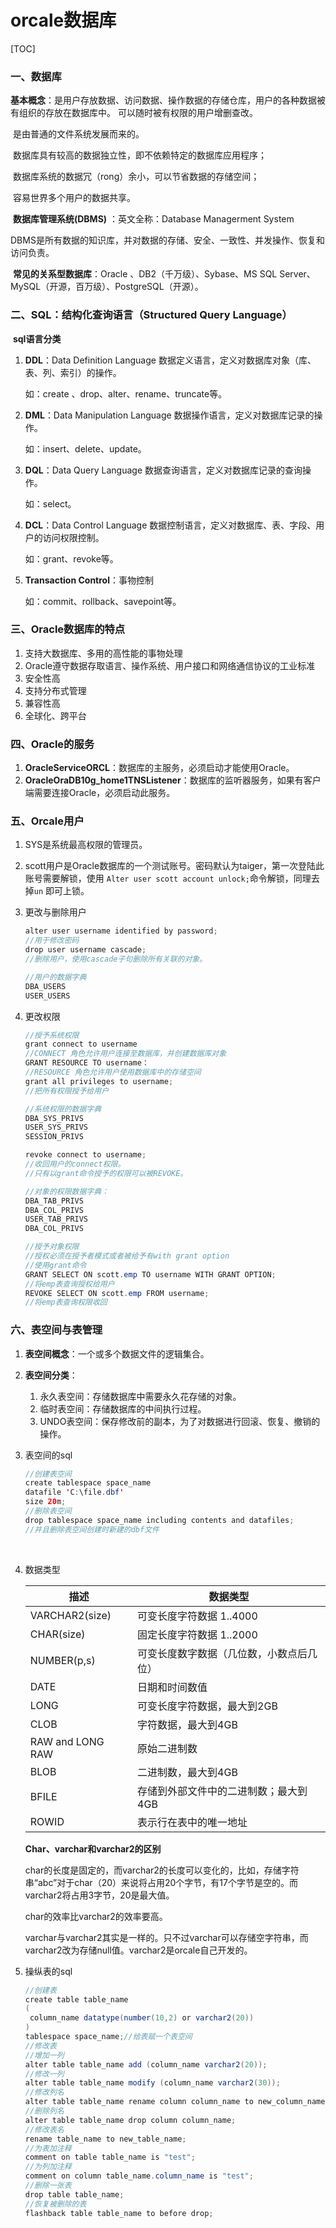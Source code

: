 # orcale数据库

[TOC]

### 一、数据库

​	**基本概念**：是用户存放数据、访问数据、操作数据的存储仓库，用户的各种数据被有组织的存放在数据库中。 可以随时被有权限的用户增删查改。

​	是由普通的文件系统发展而来的。

​	数据库具有较高的数据独立性，即不依赖特定的数据库应用程序；

​	数据库系统的数据冗（rong）余小，可以节省数据的存储空间；

​	容易世界多个用户的数据共享。	

​	**数据库管理系统(DBMS)** ：英文全称：Database Managerment System

​	DBMS是所有数据的知识库，并对数据的存储、安全、一致性、并发操作、恢复和访问负责。

​	**常见的关系型数据库**：Oracle 、DB2（千万级）、Sybase、MS SQL Server、MySQL（开源，百万级）、PostgreSQL（开源）。 

### 二、SQL：结构化查询语言（Structured Query Language）

​	**sql语言分类**

1. **DDL**：Data Definition Language 数据定义语言，定义对数据库对象（库、表、列、索引）的操作。

   如：create 、drop、alter、rename、truncate等。

2. **DML**：Data Manipulation Language 数据操作语言，定义对数据库记录的操作。

   如：insert、delete、update。

3. **DQL**：Data Query Language 数据查询语言，定义对数据库记录的查询操作。

   如：select。

4. **DCL**：Data Control Language 数据控制语言，定义对数据库、表、字段、用户的访问权限控制。

   如：grant、revoke等。

5. **Transaction Control**：事物控制

   如：commit、rollback、savepoint等。

### 三、Oracle数据库的特点

1. 支持大数据库、多用的高性能的事物处理
2. Oracle遵守数据存取语言、操作系统、用户接口和网络通信协议的工业标准
3. 安全性高
4. 支持分布式管理
5. 兼容性高
6. 全球化、跨平台

### 四、Oracle的服务

1. **OracleServiceORCL**：数据库的主服务，必须启动才能使用Oracle。
2. **OracleOraDB10g_home1TNSListener**：数据库的监听器服务，如果有客户端需要连接Oracle，必须启动此服务。

### 五、Orcale用户

1. SYS是系统最高权限的管理员。

2. scott用户是Oracle数据库的一个测试账号。密码默认为taiger，第一次登陆此账号需要解锁，使用 `Alter user scott account unlock;`命令解锁，同理去掉`un` 即可上锁。

3. 更改与删除用户

   ```java
   alter user username identified by password;
   //用于修改密码
   drop user username cascade;
   //删除用户，使用cascade子句删除所有关联的对象。

   //用户的数据字典
   DBA_USERS
   USER_USERS
   ```

4. 更改权限

   ```java
   //授予系统权限
   grant connect to username
   //CONNECT 角色允许用户连接至数据库，并创建数据库对象
   GRANT RESOURCE TO username：
   //RESOURCE 角色允许用户使用数据库中的存储空间
   grant all privileges to username;
   //把所有权限授予给用户

   //系统权限的数据字典
   DBA_SYS_PRIVS
   USER_SYS_PRIVS
   SESSION_PRIVS

   revoke connect to username;
   //收回用户的connect权限。
   //只有以grant命令授予的权限可以被REVOKE。

   //对象的权限数据字典：
   DBA_TAB_PRIVS
   DBA_COL_PRIVS
   USER_TAB_PRIVS
   DBA_COL_PRIVS

   //授予对象权限
   //授权必须在授予者模式或者被给予有with grant option
   //使用grant命令
   GRANT SELECT ON scott.emp TO username WITH GRANT OPTION;
   //将emp表查询授权给用户
   REVOKE SELECT ON scott.emp FROM username;
   //将emp表查询权限收回
   ```


### 六、表空间与表管理

1. **表空间概念**：一个或多个数据文件的逻辑集合。

2. **表空间分类**：
   1. 永久表空间：存储数据库中需要永久花存储的对象。
   2. 临时表空间：存储数据库的中间执行过程。
   3. UNDO表空间：保存修改前的副本，为了对数据进行回滚、恢复、撤销的操作。

3. 表空间的sql

   ```java
   //创建表空间
   create tablespace space_name
   datafile 'C:\file.dbf'
   size 20m;
   //删除表空间
   drop tablespace space_name including contents and datafiles;
   //并且删除表空间创建时新建的dbf文件
   ```

   ​

4. 数据类型

   | 描述               | 数据类型                 |
   | ---------------- | -------------------- |
   | VARCHAR2(size)   | 可变长度字符数据 1..4000     |
   | CHAR(size)       | 固定长度字符数据 1..2000     |
   | NUMBER(p,s)      | 可变长度数字数据（几位数，小数点后几位） |
   | DATE             | 日期和时间数值              |
   | LONG             | 可变长度字符数据，最大到2GB      |
   | CLOB             | 字符数据，最大到4GB          |
   | RAW and LONG RAW | 原始二进制数               |
   | BLOB             | 二进制数，最大到4GB          |
   | BFILE            | 存储到外部文件中的二进制数；最大到4GB |
   | ROWID            | 表示行在表中的唯一地址          |

   **Char、varchar和varchar2的区别**

   char的长度是固定的，而varchar2的长度可以变化的，比如，存储字符串“abc”对于char（20）来说将占用20个字节，有17个字节是空的。而varchar2将占用3字节，20是最大值。

   char的效率比varchar2的效率要高。

   varchar与varchar2其实是一样的。只不过varchar可以存储空字符串，而varchar2改为存储null值。varchar2是orcale自己开发的。

5. 操纵表的sql

   ```java
   //创建表
   create table table_name
   (
   	column_name datatype(number(10,2) or varchar2(20))
   )
   tablespace space_name;//给表赋一个表空间
   //修改表
   //增加一列
   alter table table_name add (column_name varchar2(20));
   //修改一列
   alter table table_name modify (column_name varchar2(30));
   //修改列名
   alter table table_name rename column column_name to new_column_name;
   //删除列名
   alter table table_name drop column column_name;
   //修改表名
   rename table_name to new_table_name;
   //为表加注释
   comment on table table_name is "test";
   //为列加注释
   comment on column table_name.column_name is "test";
   //删除一张表
   drop table table_name;
   //恢复被删除的表
   flashback table table_name to before drop;
   ```

   ​

